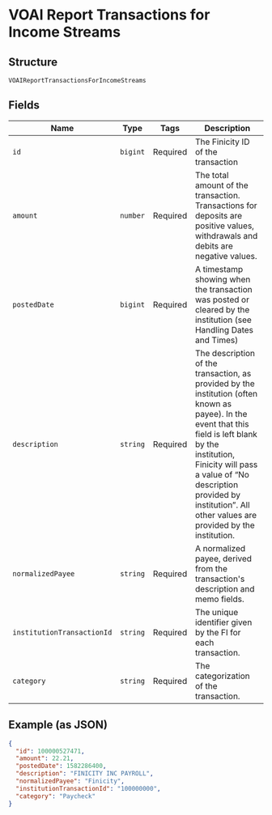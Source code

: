 
# VOAI Report Transactions for Income Streams

## Structure

`VOAIReportTransactionsForIncomeStreams`

## Fields

| Name | Type | Tags | Description |
|  --- | --- | --- | --- |
| `id` | `bigint` | Required | The Finicity ID of the transaction |
| `amount` | `number` | Required | The total amount of the transaction. Transactions for deposits are positive values, withdrawals and debits are negative values. |
| `postedDate` | `bigint` | Required | A timestamp showing when the transaction was posted or cleared by the institution (see Handling Dates and Times) |
| `description` | `string` | Required | The description of the transaction, as provided by the institution (often known as payee). In the event that this field is left blank by the institution, Finicity will pass a value of “No description provided by institution”. All other values are provided by the institution. |
| `normalizedPayee` | `string` | Required | A normalized payee, derived from the transaction's description and memo fields. |
| `institutionTransactionId` | `string` | Required | The unique identifier given by the FI for each transaction. |
| `category` | `string` | Required | The categorization of the transaction. |

## Example (as JSON)

```json
{
  "id": 100000527471,
  "amount": 22.21,
  "postedDate": 1582286400,
  "description": "FINICITY INC PAYROLL",
  "normalizedPayee": "Finicity",
  "institutionTransactionId": "100000000",
  "category": "Paycheck"
}
```

